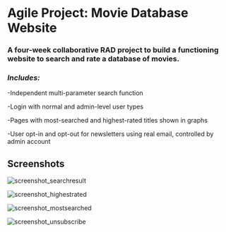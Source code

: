 # Agile Project: Movie Database Website #

### A four-week collaborative RAD project to build a functioning website to search and rate a database of movies. ###

### ***Includes:*** ###

-Independent multi-parameter search function

-Login with normal and admin-level user types

-Pages with most-searched and highest-rated titles shown in graphs

-User opt-in and opt-out for newsletters using real email, controlled by admin account

## Screenshots ##

![screenshot_searchresult](https://user-images.githubusercontent.com/97016612/147925390-526a866c-b13d-4b29-9f2a-c07c736b8321.png)

![screenshot_highestrated](https://user-images.githubusercontent.com/97016612/147925535-fca1b57b-592d-4c0c-a909-07e034025919.png)

![screenshot_mostsearched](https://user-images.githubusercontent.com/97016612/147925562-0cce5e43-3f0e-47dd-a00a-bf5669f4133b.png)

![screenshot_unsubscribe](https://user-images.githubusercontent.com/97016612/147925576-5759e426-f55e-4f4f-a768-8da1fa87238a.png)
